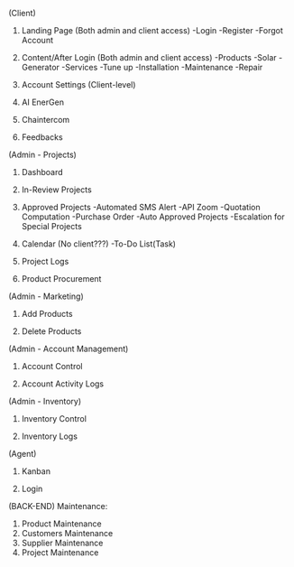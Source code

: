 (Client)
1. Landing Page (Both admin and client access)
	-Login
	-Register
	-Forgot Account

2. Content/After Login (Both admin and client access)
	-Products
		-Solar
		-Generator
	-Services
		-Tune up
		-Installation
		-Maintenance
		-Repair

3. Account Settings (Client-level)

4. AI EnerGen

5. Chaintercom

6. Feedbacks

(Admin - Projects)
1. Dashboard

2. In-Review Projects

3. Approved Projects
	-Automated SMS Alert
	-API Zoom
	-Quotation Computation
	-Purchase Order
	-Auto Approved Projects
	-Escalation for Special Projects

4. Calendar (No client???)
	-To-Do List(Task)

5. Project Logs

6. Product Procurement

(Admin - Marketing)
1. Add Products

2. Delete Products

(Admin - Account Management)
1. Account Control

2. Account Activity Logs

(Admin - Inventory)
1. Inventory Control

2. Inventory Logs

(Agent)
1. Kanban

2. Login

(BACK-END)
Maintenance:
1. Product Maintenance
2. Customers Maintenance
3. Supplier Maintenance
4. Project Maintenance